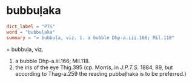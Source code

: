# bubbuḷaka

``` toml
dict_label = "PTS"
word = "bubbuḷaka"
summary = "= bubbuḷa, viz. 1. a bubble Dhp-a.iii.166; Mil.118"
```

= bubbuḷa, viz.

1. a bubble Dhp\-a.iii.166; Mil.118.
2. the iris of the eye Thig.395 (cp. Morris, in *J.P.T.S.* 1884, 89, but according to Thag\-a.259 the reading pubbaḷhaka is to be preferred.)

